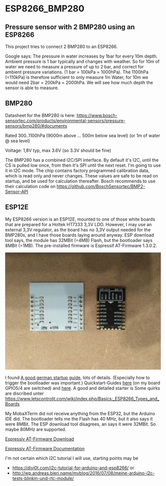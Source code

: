 # ESP8266_BMP280
## Pressure sensor with 2 BMP280 using an ESP8266

This project tries to connect 2 BMP280 to an ESP8266.

Google says: The pressure in water increases by 1bar for every 10m depth.
Ambient pressure is 1 bar typically and changes with weather.
So for 10m of water we need to measure a pressure of up to 2 bar, and correct for ambient pressure variations.
(1 bar = 100kPa = 1000hPa).
The 1100hPa (=110kPa) is therefore sufficient to only measure 1m Water, for 10m we would need 2bar = 200kPa = 2000hPa. We will see how much depth the sensor is able to measure. 

## BMP280

Datasheet for the BMP280 is here: https://www.bosch-sensortec.com/products/environmental-sensors/pressure-sensors/bmp280/#documents

Rated 300..1100hPa (9000m above ... 500m below sea level) (or 1m of water @ sea level)

Voltage: 1,8V typ, max 3.6V (so 3.3V should be fine)

The BMP280 has a combined I2C/SPI interface. By default it's I2C, until the CS is pulled low once, from then it's SPI until the next reset.
I'm going to use it in I2C mode.
The chip contains factory programmed calibration data, which is read only and never changes. These values are safe to be read on startup, and be used for calculation thereafter.
Bosch recommends to use their calculation code on https://github.com/BoschSensortec/BMP2-Sensor-API

## ESP12E

My ESP8266 version is an ESP12E, mounted to one of those white boards that are prepared for a Holtek HT7333 3,3V LDO.
However, I may use an external 3,3V regulator, as the board has no 3,3V output needed for the BMP280s, and I have those boards laying around anyway.
ESP download tool says, the module has 32MBit (=4MB) Flash, but the bootloader says 8MBit (=1MB).
The pre-installed firmware is Espressif AT-Firmware 1.3.0.2.

![ESP12E.jpg](docu/ESP12E.jpg)

I found [A good german startup guide](http://stefanfrings.de/esp8266/), lots of details. (Especially how to trigger the bootloader was important.)
Quickstart-Guides [here](https://www.instructables.com/Getting-Started-with-the-ESP8266-ESP-12/) (on my board GPIO5/4 are switched) and 
[here](https://bennthomsen.wordpress.com/iot/iot-things/esp8266-wifi-soc/esp8266-getting-started-with-arduino-ide/). 
A good and detailed starter is 
Some quirks are discribed unter https://www.letscontrolit.com/wiki/index.php/Basics:_ESP8266_Types_and_Boards 

My MobaXTerm did not receive anything from the ESP32, but the Arduino IDE did.
The bootloader tells me the Flash has 40 MHz, but it also says it were 8MBit.
The ESP download tool disagrees, an says it were 32MBit. So maybe 80MHz are supported.

[Espressiv AT-Firmware Download](https://docs.espressif.com/projects/esp-at/en/release-v2.2.0.0_esp8266/AT_Binary_Lists/ESP8266_AT_binaries.html)

[Espressiv AT-Firmware Documentation](https://docs.espressif.com/projects/esp-at/en/release-v2.2.0.0_esp8266/AT_Command_Set/index.html)

I'm not certain which I2C tutorial I will use, starting points may be
- https://diyi0t.com/i2c-tutorial-for-arduino-and-esp8266/ or
- http://wp.andreas.bieri.name/myblog/2016/07/08/meine-arduino-i2c-tests-blinkm-und-rtc-module/ 
